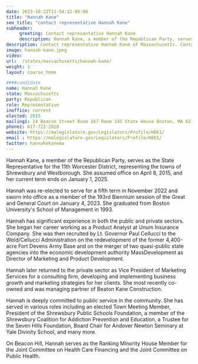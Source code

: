 ```yaml
---
date: 2023-10-22T11:54:12-05:00
title: "Hannah Kane"
seo_title: "contact representative Hannah Kane"
subheader:
     greeting: Contact representative Hannah Kane
     description: Hannah Kane, a member of the Republican Party, serves as the State Representative for the 11th Worcester District, representing the towns of Shrewsbury and Westborough. She assumed office on April 8, 2015, and her current term ends on January 1, 2025.
description: Contact representative Hannah Kane of Massachusetts. Contact information for Hannah Kane includes email address, phone number, and mailing address.
image: hannah-kane.jpeg
video:
url:  /states/massachusetts/hannah-kane/
weight: 1
layout: course_home

####candidate
name: Hannah Kane
state: Massachusetts
party: Republican
role: Representative
inoffice: current
elected: 2015
mailing1: 24 Beacon Street Room 167 Room 145 State House Boston, MA 02133
phone1: 617-722-2810
website: https://malegislature.gov/Legislators/Profile/HEK1/
email : https://malegislature.gov/Legislators/Profile/HEK1/
twitter: hannahekanema
---
```


Hannah Kane, a member of the Republican Party, serves as the State Representative for the 11th Worcester District, representing the towns of Shrewsbury and Westborough. She assumed office on April 8, 2015, and her current term ends on January 1, 2025.

Hannah was re-elected to serve for a fifth term in November 2022 and sworn into office as a member of the 193rd Biennium session of the Great and General Court on January 4, 2023. She graduated from Boston University's School of Management in 1993.

Hannah has significant experience in both the public and private sectors. She began her career working as a Product Analyst at Unum Insurance Company. She was then recruited by Lt. Governor Paul Cellucci to the Weld/Cellucci Administration on the redevelopment of the former 4,400-acre Fort Devens Army Base and on the merger of two quasi-public state agencies into the economic development authority MassDevelopment as Director of Marketing and Product Development.

Hannah later returned to the private sector as Vice President of Marketing Services for a consulting firm, developing and implementing business growth and marketing strategies for her clients. She most recently co-owned and was managing partner of Beaton Kane Construction.

Hannah is deeply committed to public service in the community. She has served in various roles including an elected Town Meeting Member, President of the Shrewsbury Public Schools Foundation, a member of the Shrewsbury Coalition for Addiction Prevention and Education, a Trustee for the Seven Hills Foundation, Board Chair for Andover Newton Seminary at Yale Divinity School, and many more.

On Beacon Hill, Hannah serves as the Ranking Minority House Member for the Joint Committee on Health Care Financing and the Joint Committee on Public Health.
